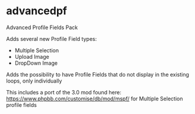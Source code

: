 # advancedpf
Advanced Profile Fields Pack

Adds several new Profile Field types:
* Multiple Selection
* Upload Image
* DropDown Image

Adds the possibility to have Profile Fields that do not display in the existing loops, only individually

This includes a port of the 3.0 mod found here: https://www.phpbb.com/customise/db/mod/mspf/ for Multiple Selection profile fields

